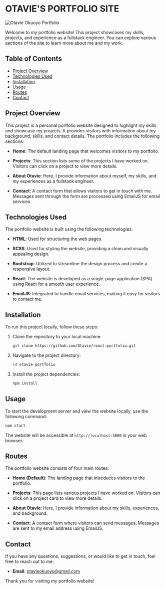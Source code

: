 # OTAVIE'S PORTFOLIO SITE

![Otavie Okuoyo Portfolio](https://github.com/Otavie/github_images/blob/main/react-portfolio.jpg)

Welcome to my portfolio website! This project showcases my skills, projects, and experience as a fullstack engineer. You can explore various sections of the site to learn more about me and my work.

## Table of Contents

- [Project Overview](#project-overview)
- [Technologies Used](#technologies-used)
- [Installation](#installation)
- [Usage](#usage)
- [Routes](#routes)
- [Contact](#contact)

## Project Overview

This project is a personal portfolio website designed to highlight my skills and showcase my projects. It provides visitors with information about my background, skills, and contact details. The portfolio includes the following sections:

- **Home**: The default landing page that welcomes visitors to my portfolio.

- **Projects**: This section lists some of the projects I have worked on. Visitors can click on a project to view more details.

- **About Otavie**: Here, I provide information about myself, my skills, and my experiences as a fullstack engineer.

- **Contact**: A contact form that allows visitors to get in touch with me. Messages sent through the form are processed using EmailJS for email services.

## Technologies Used

The portfolio website is built using the following technologies:

- **HTML**: Used for structuring the web pages.

- **SCSS**: Used for styling the website, providing a clean and visually appealing design.

- **Bootstrap**: Utilized to streamline the design process and create a responsive layout.

- **React**: The website is developed as a single-page application (SPA) using React for a smooth user experience.

- **EmailJS**: Integrated to handle email services, making it easy for visitors to contact me.

## Installation

To run this project locally, follow these steps:

1. Clone the repository to your local machine:

   ```bash
   git clone https://github.com/Otavie/react-portfolio.git
   ```

2. Navigate to the project directory:

   ```bash
   cd otavie-portfolio
   ```

3. Install the project dependencies:

   ```bash
   npm install
   ```

## Usage

To start the development server and view the website locally, use the following command:

```bash
npm start
```

The website will be accessible at `http://localhost:3000` in your web browser.

## Routes

The portfolio website consists of four main routes:

- **Home (Default)**: The landing page that introduces visitors to the portfolio.

- **Projects**: This page lists various projects I have worked on. Visitors can click on a project card to view more details.

- **About Otavie**: Here, I provide information about my skills, experiences, and background.

- **Contact**: A contact form where visitors can send messages. Messages are sent to my email address using EmailJS.

## Contact

If you have any questions, suggestions, or would like to get in touch, feel free to reach out to me:

- **Email**: otavieokuoyo@gmail.com

Thank you for visiting my portfolio website!